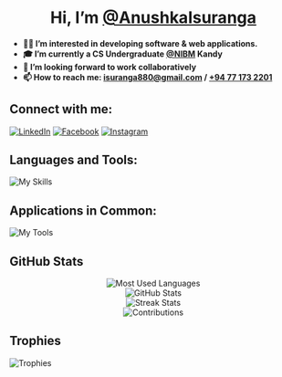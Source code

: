 <h1 align="center">Hi, I’m <a href="https://anushkaisuranga.github.io/">@AnushkaIsuranga</a></h1>

<h4>
  <ul>
    <li>👨‍💻 I’m interested in developing software & web applications.</li>
    <li>🎓 I’m currently a CS Undergraduate <a href="https://www.nibm.lk/" target="_blank">@NIBM</a> Kandy</li>
    <li>🤝 I’m looking forward to work collaboratively</li>
    <li>📫 How to reach me: <a href="mailto:isuranga880@gmail.com" target="_blank">isuranga880@gmail.com</a> / <a href="https://wa.me/+94771732201" target="_blank">+94 77 173 2201</a></li>
  </ul>
</h2>

## Connect with me:

[![LinkedIn](https://img.shields.io/badge/-LinkedIn-blue?style=flat&logo=linkedin&logoColor=white&link=https://www.linkedin.com/in/anushka-isuranga/)](https://www.linkedin.com/in/anushka-isuranga/)
[![Facebook](https://img.shields.io/badge/-Facebook-blue?style=flat&logo=facebook&logoColor=white&link=https://www.facebook.com/anush.780/)](https://www.facebook.com/anush.780/)
[![Instagram](https://img.shields.io/badge/-Instagram-purple?style=flat&logo=instagram&logoColor=white&link=https://www.instagram.com/aka_andy_780/)](https://www.instagram.com/aka_andy_780/)

## Languages and Tools:

![My Skills](https://skillicons.dev/icons?i=cs,dotnet,c,cpp,html,css,javascript,php,bootstrap,vite,react,tailwind,mysql,python,kotlin,java,nodejs,mongodb,maven,spring)


## Applications in Common:

![My Tools](https://skillicons.dev/icons?i=windows,vscode,visualstudio,figma,github,pr,postman,androidstudio,stackoverflow)

## GitHub Stats

<p align="center">
  <img src="https://github-readme-stats.vercel.app/api/top-langs/?username=AnushkaIsuranga&layout=compact&hide_border=true&langs_count=10&theme=tokyonight" alt="Most Used Languages"><br>
  <img src="https://github-readme-stats.vercel.app/api?username=AnushkaIsuranga&show_icons=true&hide_border=true&theme=tokyonight" alt="GitHub Stats"><br>
  <img src="https://github-readme-streak-stats.herokuapp.com/?user=AnushkaIsuranga&hide_border=true&theme=tokyonight" alt="Streak Stats"><br>
  <img src="https://github-contributor-stats.vercel.app/api?username=AnushkaIsuranga&hide_border=true&theme=tokyonight" alt="Contributions"><br>
</p>

## Trophies

<img src="https://github-profile-trophy.vercel.app/?username=AnushkaIsuranga&theme=onestar" alt="Trophies" align="center">



<!---
AnushkaIsuranga/AnushkaIsuranga is a ✨ special ✨ repository because its `README.md` (this file) appears on your GitHub profile.
You can click the Preview link to take a look at your changes.
--->
